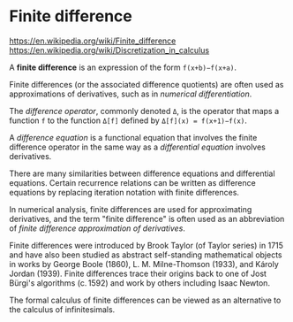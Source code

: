 # Finite difference

https://en.wikipedia.org/wiki/Finite_difference
https://en.wikipedia.org/wiki/Discretization_in_calculus

A **finite difference** is an expression of the form `f(x+b)−f(x+a)`.

Finite differences (or the associated difference quotients) are often used as approximations of derivatives, such as in *numerical differentiation*.

The *difference operator*, commonly denoted `Δ`, is the operator that maps a function `f` to the function `Δ[f]` defined by `Δ[f](x) = f(x+1)−f(x)`.

A *difference equation* is a functional equation that involves the finite difference operator in the same way as a *differential equation* involves derivatives.

There are many similarities between difference equations and differential equations. Certain recurrence relations can be written as difference equations by replacing iteration notation with finite differences.

In numerical analysis, finite differences are used for approximating derivatives, and the term "finite difference" is often used as an abbreviation of *finite difference approximation of derivatives*.

Finite differences were introduced by Brook Taylor (of Taylor series) in 1715 and have also been studied as abstract self-standing mathematical objects in works by George Boole (1860), L. M. Milne-Thomson (1933), and Károly Jordan (1939). Finite differences trace their origins back to one of Jost Bürgi's algorithms (c. 1592) and work by others including Isaac Newton.

The formal calculus of finite differences can be viewed as an alternative to the calculus of infinitesimals.
